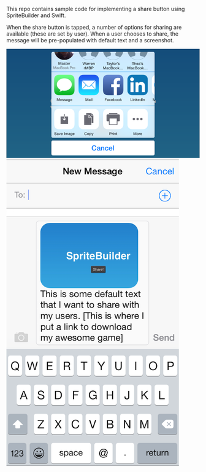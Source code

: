 This repo contains sample code for implementing a share button using SpriteBuilder and Swift. 

When the share button is tapped, a number of options for sharing are available (these are set by user). When a user chooses to share, the message will be pre-populated with default text and a screenshot.

![preview of share sheet](sharesheet.PNG)
![preview of message](message.PNG)
